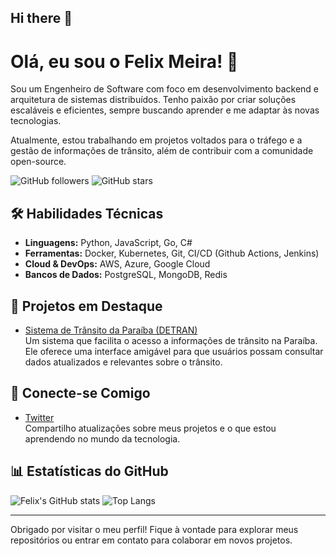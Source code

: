## Hi there 👋
# Olá, eu sou o Felix Meira! 👋

Sou um Engenheiro de Software com foco em desenvolvimento backend e arquitetura de sistemas distribuídos. Tenho paixão por criar soluções escaláveis e eficientes, sempre buscando aprender e me adaptar às novas tecnologias. 

Atualmente, estou trabalhando em projetos voltados para o tráfego e a gestão de informações de trânsito, além de contribuir com a comunidade open-source.

![GitHub followers](https://img.shields.io/github/followers/felixmeira?style=social)
![GitHub stars](https://img.shields.io/github/stars/felixmeira?style=social)

## 🛠️ Habilidades Técnicas

- **Linguagens:** Python, JavaScript, Go, C#
- **Ferramentas:** Docker, Kubernetes, Git, CI/CD (Github Actions, Jenkins)
- **Cloud & DevOps:** AWS, Azure, Google Cloud
- **Bancos de Dados:** PostgreSQL, MongoDB, Redis

## 🚀 Projetos em Destaque

- [Sistema de Trânsito da Paraíba (DETRAN)](https://transito-pb.netlify.app/)  
  Um sistema que facilita o acesso a informações de trânsito na Paraíba. Ele oferece uma interface amigável para que usuários possam consultar dados atualizados e relevantes sobre o trânsito.

## 💬 Conecte-se Comigo

- [Twitter](https://x.com/felixapm?s=21)  
  Compartilho atualizações sobre meus projetos e o que estou aprendendo no mundo da tecnologia.

## 📊 Estatísticas do GitHub

![Felix's GitHub stats](https://github-readme-stats.vercel.app/api?username=felixmeira&show_icons=true&theme=radical)
![Top Langs](https://github-readme-stats.vercel.app/api/top-langs/?username=felixmeira&layout=compact&theme=radical)

---

Obrigado por visitar o meu perfil! Fique à vontade para explorar meus repositórios ou entrar em contato para colaborar em novos projetos.
